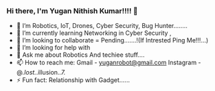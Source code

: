 ### Hi there, I'm Yugan Nithish Kumar!!!!  👋


- 🔭 I’m Robotics, IoT, Drones, Cyber Security, Bug Hunter........
- 🌱 I’m currently learning Networking in Cyber Security ,
- 👯 I’m looking to collaborate = Pending.......!(If Intrested Ping Me!!!...)
- 🤔 I’m looking for help with 
- 💬 Ask me about Robotics And techiee stuff....
- 📫 How to reach me: Gmail    -  yuganrobot@gmail.com
                      Instagram - @_.lost._.illusion._.7._
- ⚡ Fun fact: Relationship with Gadget......

